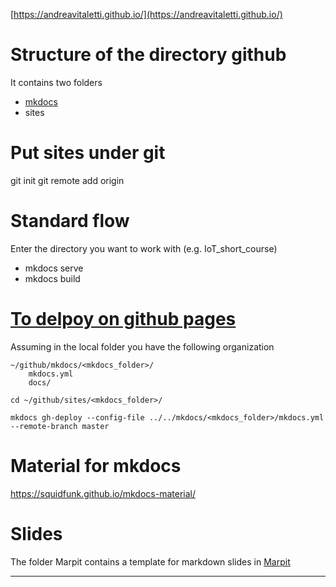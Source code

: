 [https://andreavitaletti.github.io/](https://andreavitaletti.github.io/)

# Structure of the directory github

It contains two folders
* [mkdocs](https://www.mkdocs.org/)
* sites

# Put sites under git

git init
git remote add origin <remote repository URL>

# Standard flow

Enter the directory you want to work with (e.g. IoT_short_course)

* mkdocs serve
* mkdocs build

# [To delpoy on github pages](https://www.mkdocs.org/user-guide/deploying-your-docs/)

Assuming in the local folder you have the following organization 

```
~/github/mkdocs/<mkdocs_folder>/
    mkdocs.yml
    docs/
```
```
cd ~/github/sites/<mkdocs_folder>/
```
```
mkdocs gh-deploy --config-file ../../mkdocs/<mkdocs_folder>/mkdocs.yml --remote-branch master
```

# Material for mkdocs

https://squidfunk.github.io/mkdocs-material/

# Slides

The folder Marpit contains a template for markdown slides in [Marpit](https://marpit.marp.app/)

---
